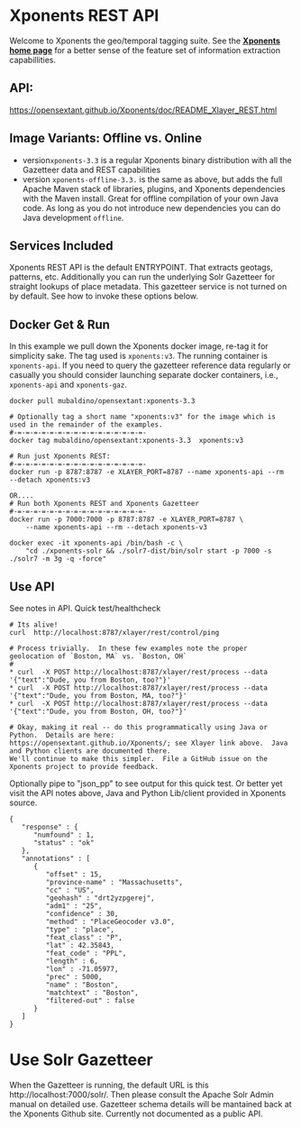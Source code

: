 Xponents REST API
======================

Welcome to Xponents the geo/temporal tagging suite. 
See the **[Xponents home page](../README.md)** for a better sense of the feature 
set of information extraction capabillities. 


API:
-----
https://opensextant.github.io/Xponents/doc/README_Xlayer_REST.html

Image Variants: Offline vs. Online
----------------------
* version`xponents-3.3` is a regular Xponents binary distribution with all the Gazetteer data and REST capabilities
* version `xponents-offline-3.3.` is the same as above, but adds the full Apache Maven stack of libraries, plugins, and Xponents dependencies with the Maven install.  Great for offline compilation of your own Java code.  As long as you do not introduce new dependencies you can do Java development `offline`.

Services Included
------------------------
Xponents REST API is the default ENTRYPOINT.  That extracts geotags, patterns, etc.  Additionally you can run the underlying Solr Gazetteer for straight lookups of place metadata. This gazetteer service is not turned on by default. See how to invoke these options below.

Docker Get & Run
---------
In this example we pull down the Xponents docker image, re-tag it for simplicity sake. The tag used is `xponents:v3`.  The running container is `xponents-api`.  If you need to query the gazetteer reference data regularly or casually you should consider launching separate docker containers, i.e., `xponents-api` and `xponents-gaz`.

```
docker pull mubaldino/opensextant:xponents-3.3

# Optionally tag a short name "xponents:v3" for the image which is used in the remainder of the examples.
#-=-=-=-=-=-=-=-=-=-=-=-=-=-=-=-=-
docker tag mubaldino/opensextant:xponents-3.3  xponents:v3

# Run just Xponents REST:
#-=-=-=-=-=-=-=-=-=-=-=-=-=-=-=-=-
docker run -p 8787:8787 -e XLAYER_PORT=8787 --name xponents-api --rm  --detach xponents:v3

OR....
# Run both Xponents REST and Xponents Gazetteer
#-=-=-=-=-=-=-=-=-=-=-=-=-=-=-=-=-
docker run -p 7000:7000 -p 8787:8787 -e XLAYER_PORT=8787 \
    --name xponents-api --rm --detach xponents-v3

docker exec -it xponents-api /bin/bash -c \
    "cd ./xponents-solr && ./solr7-dist/bin/solr start -p 7000 -s ./solr7 -m 3g -q -force"
```

Use API
-----------
See notes in API. Quick test/healthcheck
```
# Its alive!
curl  http://localhost:8787/xlayer/rest/control/ping

# Process trivially.  In these few examples note the proper geolocation of `Boston, MA` vs. `Boston, OH`
#
* curl  -X POST http://localhost:8787/xlayer/rest/process --data '{"text":"Dude, you from Boston, too?"}' 
* curl  -X POST http://localhost:8787/xlayer/rest/process --data '{"text":"Dude, you from Boston, MA, too?"}' 
* curl  -X POST http://localhost:8787/xlayer/rest/process --data '{"text":"Dude, you from Boston, OH, too?"}' 

# Okay, making it real -- do this programmatically using Java or Python.  Details are here:
https://opensextant.github.io/Xponents/; see Xlayer link above.  Java and Python clients are documented there. 
We'll continue to make this simpler.  File a GitHub issue on the Xponents project to provide feedback.

```

Optionally pipe to "json_pp" to see output for this quick test.  Or better yet visit the API notes above, Java and Python Lib/client provided in Xponents source.

```
{
   "response" : {
      "numfound" : 1,
      "status" : "ok"
   },
   "annotations" : [
      {
         "offset" : 15,
         "province-name" : "Massachusetts",
         "cc" : "US",
         "geohash" : "drt2yzpgerej",
         "adm1" : "25",
         "confidence" : 30,
         "method" : "PlaceGeocoder v3.0",
         "type" : "place",
         "feat_class" : "P",
         "lat" : 42.35843,
         "feat_code" : "PPL",
         "length" : 6,
         "lon" : -71.05977,
         "prec" : 5000,
         "name" : "Boston",
         "matchtext" : "Boston",
         "filtered-out" : false
      }
   ]
}

```

Use Solr Gazetteer
================

When the Gazetteer is running, the default URL is this http://localhost:7000/solr/.  Then please consult the Apache Solr Admin manual on detailed use.
Gazetteer schema details will be mantained back at the Xponents Github site.  Currently not documented as a public API.

